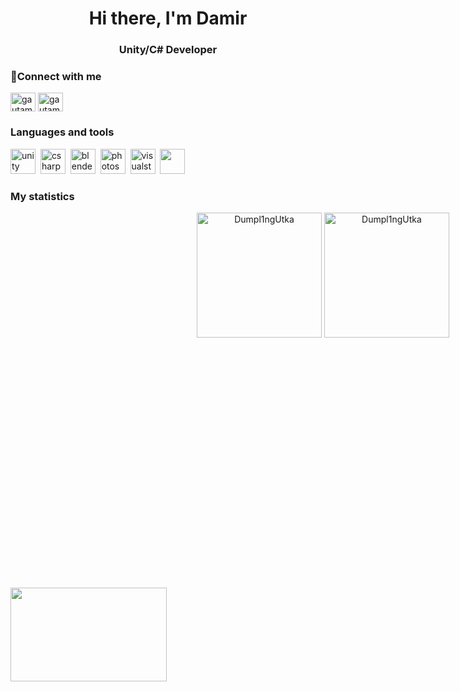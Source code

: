 <div id="header" align = "center">
  <h1>Hi there, I'm Damir</h1>
  <h3>Unity/C# Developer</h3>
</div>

### 🔗Connect with me
<p align="left">
<a href="https://web.telegram.org/k/#@Dumpling_Utka" target="blank"><img align="center" src="https://cdn.jsdelivr.net/npm/simple-icons@3.0.1/icons/unity.svg" alt="gautamkrishnar" height="30" width="40" /></a>
<a href="https://twitter.com/gautamkrishnar" target="blank"><img align="center" src="https://raw.githubusercontent.com/rahuldkjain/github-profile-readme-generator/master/src/images/icons/Social/twitter.svg" alt="gautamkrishnar" height="30" width="40" /></a>
  
### Languages and tools
  <img src="https://cdn.jsdelivr.net/gh/devicons/devicon/icons/unity/unity-original.svg" title="unity" width="40" height="40"/>&nbsp;
  <img src="https://cdn.jsdelivr.net/gh/devicons/devicon/icons/csharp/csharp-original.svg" title="csharp" width="40" height="40"/>&nbsp;
  <img src="https://cdn.jsdelivr.net/gh/devicons/devicon/icons/blender/blender-original.svg" title="blender" width="40" height="40"/>&nbsp;
  <img src="https://cdn.jsdelivr.net/gh/devicons/devicon/icons/photoshop/photoshop-original.svg" title="photoshop" width="40" height="40"/>&nbsp;
  <img src="https://cdn.jsdelivr.net/gh/devicons/devicon/icons/visualstudio/visualstudio-original.svg" title="visualstudio" width="40" height="40"/>&nbsp;
  <img src="https://simpleicons.org/?q=unity" width="40" height="40" />&nbsp;
  
### My statistics

<div id="stat" align="center"style="width: 1000px;  height: 600px;">
  <img src="https://github-readme-stats.vercel.app/api?username=Dumpl1ngUtka&show_icons=true&theme=gotham" alt="Dumpl1ngUtka" height="200"/>
  <img src="https://github-readme-stats.vercel.app/api/top-langs/?username=Dumpl1ngUtka&layout=compact&theme=gotham" alt="Dumpl1ngUtka" height="200"/>
</div>

<div style="width: 1000px; height: 600px;">
    <img src="#" width="50%" height="50%">
</div>
<!--
**Dumpl1ngUtka/Dumpl1ngUtka** is a ✨ _special_ ✨ repository because its `README.md` (this file) appears on your GitHub profile.

Here are some ideas to get you started:

- 🔭 I’m currently working on ...
- 🌱 I’m currently learning ...
- 👯 I’m looking to collaborate on ...
- 🤔 I’m looking for help with ...
- 💬 Ask me about ...
- 📫 How to reach me: ...
- 😄 Pronouns: ...
- ⚡ Fun fact: ...
-->
